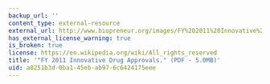 ```yaml
---
backup_url: ''
content_type: external-resource
external_url: http://www.biopreneur.org/images/FY%202011%20Innovative%20Drug%20Approvals.pdf
has_external_license_warning: true
is_broken: true
license: https://en.wikipedia.org/wiki/All_rights_reserved
title: '"FY 2011 Innovative Drug Approvals." (PDF - 5.0MB)'
uid: a8251b3d-0ba1-45eb-ab97-6c6424175eee
---
```

